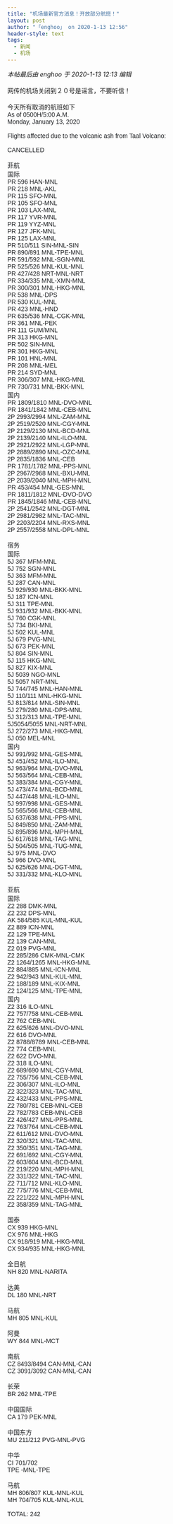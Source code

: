 ```yaml
---
title: "机场最新官方消息！开放部分航班！"
layout: post
author: "「enghoo」 on 2020-1-13 12:56"
header-style: text
tags:
  - 新闻
  - 机场
---
```


<head></head>
<body>
 <i class="pstatus"> 本帖最后由 enghoo 于 2020-1-13 12:13 编辑 </i>
 <br> 
 <br> 网传的机场关闭到２０号是谣言，不要听信！
 <br> 
 <br> 今天所有取消的航班如下
 <br> 
 <div align="left"> 
  <font style="color:rgb(28, 30, 33)"><font face="Helvetica, Arial, sans-serif">As of 0500H/5:00 A.M.</font></font> 
 </div> 
 <div align="left"> 
  <font style="color:rgb(28, 30, 33)"><font face="Helvetica, Arial, sans-serif">Monday, January 13, 2020<br> <br> </font></font> 
 </div> 
 <div align="left"> 
  <font style="color:rgb(28, 30, 33)"><font face="Helvetica, Arial, sans-serif">Flights affected due to the volcanic ash from Taal Volcano:</font></font> 
 </div> 
 <div align="left"> 
  <font style="color:rgb(28, 30, 33)"><font face="Helvetica, Arial, sans-serif"><br> </font></font> 
 </div> 
 <div align="left"> 
  <font style="color:rgb(28, 30, 33)"><font face="Helvetica, Arial, sans-serif">CANCELLED</font></font> 
 </div> 
 <div align="left"> 
  <font style="color:rgb(28, 30, 33)"><font face="Helvetica, Arial, sans-serif"><br> </font></font> 
 </div> 
 <div align="left"> 
  <font style="color:rgb(28, 30, 33)"><font face="Helvetica, Arial, sans-serif">菲航<br> 国际<br> PR 596 HAN-MNL<br> PR 218 MNL-AKL<br> PR 115 SFO-MNL<br> PR 105 SFO-MNL<br> PR 103 LAX-MNL<br> PR 117 YVR-MNL<br> PR 119 YYZ-MNL<br> PR 127 JFK-MNL<br> PR 125 LAX-MNL<br> PR 510/511 SIN-MNL-SIN<br> PR 890/891 MNL-TPE-MNL<br> PR 591/592 MNL-SGN-MNL<br> PR 525/526 MNL-KUL-MNL<br> PR 427/428 NRT-MNL-NRT<br> PR 334/335 MNL-XMN-MNL<br> PR 300/301 MNL-HKG-MNL<br> PR 538 MNL-DPS<br> PR 530 KUL-MNL<br> PR 423 MNL-HND<br> PR 635/536 MNL-CGK-MNL<br> PR 361 MNL-PEK<br> PR 111 GUM/MNL<br> PR 313 HKG-MNL<br> PR 502 SIN-MNL<br> PR 301 HKG-MNL<br> PR 101 HNL-MNL<br> PR 208 MNL-MEL<br> PR 214 SYD-MNL<br> PR 306/307 MNL-HKG-MNL<br> PR 730/731 MNL-BKK-MNL</font></font> 
 </div> 
 <div align="left"> 
  <font style="color:rgb(28, 30, 33)"><font face="Helvetica, Arial, sans-serif">国内<br> PR 1809/1810 MNL-DVO-MNL<br> PR 1841/1842 MNL-CEB-MNL<br> 2P 2993/2994 MNL-ZAM-MNL<br> 2P 2519/2520 MNL-CGY-MNL<br> 2P 2129/2130 MNL-BCD-MNL<br> 2P 2139/2140 MNL-ILO-MNL<br> 2P 2921/2922 MNL-LGP-MNL<br> 2P 2889/2890 MNL-OZC-MNL<br> 2P 2835/1836 MNL-CEB<br> PR 1781/1782 MNL-PPS-MNL<br> 2P 2967/2968 MNL-BXU-MNL<br> 2P 2039/2040 MNL-MPH-MNL<br> PR 453/454 MNL-GES-MNL<br> PR 1811/1812 MNL-DVO-DVO<br> PR 1845/1846 MNL-CEB-MNL<br> 2P 2541/2542 MNL-DGT-MNL<br> 2P 2981/2982 MNL-TAC-MNL<br> 2P 2203/2204 MNL-RXS-MNL<br> 2P 2557/2558 MNL-DPL-MNL</font></font> 
 </div> 
 <div align="left"> 
  <font style="color:rgb(28, 30, 33)"><font face="Helvetica, Arial, sans-serif"><br> </font></font> 
 </div> 
 <div align="left"> 
  <font style="color:rgb(28, 30, 33)"><font face="Helvetica, Arial, sans-serif">宿务<br> 国际<br> 5J 367 MFM-MNL<br> 5J 752 SGN-MNL<br> 5J 363 MFM-MNL<br> 5J 287 CAN-MNL<br> 5J 929/930 MNL-BKK-MNL<br> 5J 187 ICN-MNL<br> 5J 311 TPE-MNL<br> 5J 931/932 MNL-BKK-MNL<br> 5J 760 CGK-MNL<br> 5J 734 BKI-MNL<br> 5J 502 KUL-MNL<br> 5J 679 PVG-MNL<br> 5J 673 PEK-MNL<br> 5J 804 SIN-MNL<br> 5J 115 HKG-MNL<br> 5J 827 KIX-MNL<br> 5J 5039 NGO-MNL<br> 5J 5057 NRT-MNL<br> 5J 744/745 MNL-HAN-MNL<br> 5J 110/111 MNL-HKG-MNL<br> 5J 813/814 MNL-SIN-MNL<br> 5J 279/280 MNL-DPS-MNL<br> 5J 312/313 MNL-TPE-MNL<br> 5J5054/5055 MNL-NRT-MNL<br> 5J 272/273 MNL-HKG-MNL<br> 5J 050 MEL-MNL</font></font> 
 </div> 
 <div align="left"> 
  <font style="color:rgb(28, 30, 33)"><font face="Helvetica, Arial, sans-serif">国内<br> 5J 991/992 MNL-GES-MNL<br> 5J 451/452 MNL-ILO-MNL<br> 5J 963/964 MNL-DVO-MNL<br> 5J 563/564 MNL-CEB-MNL<br> 5J 383/384 MNL-CGY-MNL<br> 5J 473/474 MNL-BCD-MNL<br> 5J 447/448 MNL-ILO-MNL<br> 5J 997/998 MNL-GES-MNL<br> 5J 565/566 MNL-CEB-MNL<br> 5J 637/638 MNL-PPS-MNL<br> 5J 849/850 MNL-ZAM-MNL<br> 5J 895/896 MNL-MPH-MNL<br> 5J 617/618 MNL-TAG-MNL<br> 5J 504/505 MNL-TUG-MNL<br> 5J 975 MNL-DVO<br> 5J 966 DVO-MNL<br> 5J 625/626 MNL-DGT-MNL<br> 5J 331/332 MNL-KLO-MNL</font></font> 
 </div> 
 <div align="left"> 
  <font style="color:rgb(28, 30, 33)"><font face="Helvetica, Arial, sans-serif"><br> </font></font> 
 </div> 
 <div align="left"> 
  <font style="color:rgb(28, 30, 33)"><font face="Helvetica, Arial, sans-serif">亚航<br> 国际<br> Z2 288 DMK-MNL<br> Z2 232 DPS-MNL<br> AK 584/585 KUL-MNL-KUL<br> Z2 889 ICN-MNL<br> Z2 129 TPE-MNL<br> Z2 139 CAN-MNL<br> Z2 019 PVG-MNL<br> Z2 285/286 CMK-MNL-CMK<br> Z2 1264/1265 MNL-HKG-MNL<br> Z2 884/885 MNL-ICN-MNL<br> Z2 942/943 MNL-KUL-MNL<br> Z2 188/189 MNL-KIX-MNL<br> Z2 124/125 MNL-TPE-MNL</font></font> 
 </div> 
 <div align="left"> 
  <font style="color:rgb(28, 30, 33)"><font face="Helvetica, Arial, sans-serif">国内<br> Z2 316 ILO-MNL<br> Z2 757/758 MNL-CEB-MNL<br> Z2 762 CEB-MNL<br> Z2 625/626 MNL-DVO-MNL<br> Z2 616 DVO-MNL<br> Z2 8788/8789 MNL-CEB-MNL<br> Z2 774 CEB-MNL<br> Z2 622 DVO-MNL<br> Z2 318 ILO-MNL<br> Z2 689/690 MNL-CGY-MNL<br> Z2 755/756 MNL-CEB-MNL<br> Z2 306/307 MNL-ILO-MNL<br> Z2 322/323 MNL-TAC-MNL<br> Z2 432/433 MNL-PPS-MNL<br> Z2 780/781 CEB-MNL-CEB<br> Z2 782/783 CEB-MNL-CEB<br> Z2 426/427 MNL-PPS-MNL<br> Z2 763/764 MNL-CEB-MNL<br> Z2 611/612 MNL-DVO-MNL<br> Z2 320/321 MNL-TAC-MNL<br> Z2 350/351 MNL-TAG-MNL<br> Z2 691/692 MNL-CGY-MNL<br> Z2 603/604 MNL-BCD-MNL<br> Z2 219/220 MNL-MPH-MNL<br> Z2 331/322 MNL-TAC-MNL<br> Z2 711/712 MNL-KLO-MNL<br> Z2 775/776 MNL-CEB-MNL<br> Z2 221/222 MNL-MPH-MNL<br> Z2 358/359 MNL-TAG-MNL</font></font> 
 </div> 
 <div align="left"> 
  <font style="color:rgb(28, 30, 33)"><font face="Helvetica, Arial, sans-serif"><br> </font></font> 
 </div> 
 <div align="left"> 
  <font style="color:rgb(28, 30, 33)"><font face="Helvetica, Arial, sans-serif">国泰<br> CX 939 HKG-MNL<br> CX 976 MNL-HKG<br> CX 918/919 MNL-HKG-MNL<br> CX 934/935 MNL-HKG-MNL</font></font> 
 </div> 
 <div align="left"> 
  <font style="color:rgb(28, 30, 33)"><font face="Helvetica, Arial, sans-serif"><br> </font></font> 
 </div> 
 <div align="left"> 
  <font style="color:rgb(28, 30, 33)"><font face="Helvetica, Arial, sans-serif">全日航<br> NH 820 MNL-NARITA</font></font> 
 </div>
 <br> 
 <div align="left">
   达美 
 </div> 
 <div align="left"> 
  <font style="color:rgb(28, 30, 33)"><font face="Helvetica, Arial, sans-serif">DL 180 MNL-NRT</font></font> 
 </div> 
 <div align="left"> 
  <font style="color:rgb(28, 30, 33)"><font face="Helvetica, Arial, sans-serif"><br> </font></font> 
 </div> 
 <div align="left"> 
  <font style="color:rgb(28, 30, 33)"><font face="Helvetica, Arial, sans-serif">马航<br> MH 805 MNL-KUL</font></font> 
 </div> 
 <div align="left"> 
  <font style="color:rgb(28, 30, 33)"><font face="Helvetica, Arial, sans-serif"><br> </font></font> 
 </div> 
 <div align="left"> 
  <font style="color:rgb(28, 30, 33)"><font face="Helvetica, Arial, sans-serif">阿曼<br> WY 844 MNL-MCT</font></font> 
 </div> 
 <div align="left"> 
  <font style="color:rgb(28, 30, 33)"><font face="Helvetica, Arial, sans-serif"><br> </font></font> 
 </div> 
 <div align="left"> 
  <font style="color:rgb(28, 30, 33)"><font face="Helvetica, Arial, sans-serif">南航<br> CZ 8493/8494 CAN-MNL-CAN<br> CZ 3091/3092 CAN-MNL-CAN</font></font> 
 </div> 
 <div align="left"> 
  <font style="color:rgb(28, 30, 33)"><font face="Helvetica, Arial, sans-serif"><br> </font></font> 
 </div> 
 <div align="left"> 
  <font style="color:rgb(28, 30, 33)"><font face="Helvetica, Arial, sans-serif">长荣<br> BR 262 MNL-TPE</font></font> 
 </div> 
 <div align="left"> 
  <font style="color:rgb(28, 30, 33)"><font face="Helvetica, Arial, sans-serif"><br> </font></font> 
 </div> 
 <div align="left"> 
  <font style="color:rgb(28, 30, 33)"><font face="Helvetica, Arial, sans-serif">中国国际<br> CA 179 PEK-MNL</font></font> 
 </div> 
 <div align="left"> 
  <font style="color:rgb(28, 30, 33)"><font face="Helvetica, Arial, sans-serif"><br> </font></font> 
 </div> 
 <div align="left"> 
  <font style="color:rgb(28, 30, 33)"><font face="Helvetica, Arial, sans-serif">中国东方<br> MU 211/212 PVG-MNL-PVG</font></font> 
 </div> 
 <div align="left"> 
  <font style="color:rgb(28, 30, 33)"><font face="Helvetica, Arial, sans-serif"><br> </font></font> 
 </div> 
 <div align="left"> 
  <font style="color:rgb(28, 30, 33)"><font face="Helvetica, Arial, sans-serif">中华<br> CI 701/702<br> TPE -MNL-TPE</font></font> 
 </div> 
 <div align="left"> 
  <font style="color:rgb(28, 30, 33)"><font face="Helvetica, Arial, sans-serif"><br> </font></font> 
 </div> 
 <div align="left"> 
  <font style="color:rgb(28, 30, 33)"><font face="Helvetica, Arial, sans-serif">马航<br> MH 806/807 KUL-MNL-KUL<br> MH 704/705 KUL-MNL-KUL</font></font> 
 </div> 
 <div align="left"> 
  <font style="color:rgb(28, 30, 33)"><font face="Helvetica, Arial, sans-serif"><br> </font></font> 
 </div> 
 <div align="left"> 
  <font style="color:rgb(28, 30, 33)"><font face="Helvetica, Arial, sans-serif">TOTAL: 242</font></font> 
 </div>
 <br>
</body>


